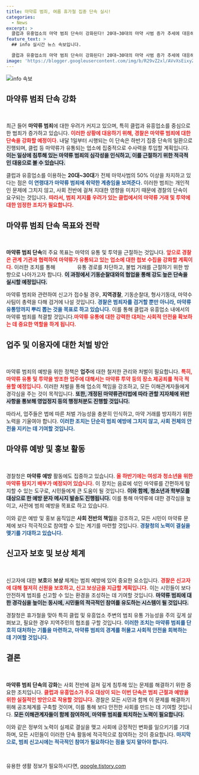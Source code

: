 ```yaml
---
title: 마약류 범죄, 여름 휴가철 집중 단속 실시!
categories:
  - News
excerpt: >
  클럽과 유흥업소의 마약 범죄 단속이 강화된다! 20대~30대의 마약 사범 증가 추세에 대응해, 경찰은 기동순찰과 첩보 수집을 강화하고, 업주에 대한 법적 조치를 예고했다. 안전한 여름휴가를 위한 긴급 행동에 주목하세요!
feature_text: >
  ## info 실시간 뉴스 속보입니다.

  클럽과 유흥업소의 마약 범죄 단속이 강화된다! 20대~30대의 마약 사범 증가 추세에 대응해, 경찰은 기동순찰과 첩보 수집을 강화하고, 업주에 대한 법적 조치를 예고했다. 안전한 여름휴가를 위한 긴급 행동에 주목하세요!
image: 'https://blogger.googleusercontent.com/img/b/R29vZ2xl/AVvXsEixyZcFfHzMRdzZMjFBmAUKJYCLCGyLL1o632UiGVXcaFdKo_bkvkuCioo0uUKlGfBVcT3P84aROyZIXSBEx3Aw5nCQ3pTgDom1WDC4m8eifvWiAmWEEVb4x6G_l8C0QH225ldMjyaFvpxGEBGNO37VmDTDMHGhJPq73UglMfDca1-0aw/s1600/blogspot.png'
---
```


<p><img src="https://blogger.googleusercontent.com/img/b/R29vZ2xl/AVvXsEixyZcFfHzMRdzZMjFBmAUKJYCLCGyLL1o632UiGVXcaFdKo_bkvkuCioo0uUKlGfBVcT3P84aROyZIXSBEx3Aw5nCQ3pTgDom1WDC4m8eifvWiAmWEEVb4x6G_l8C0QH225ldMjyaFvpxGEBGNO37VmDTDMHGhJPq73UglMfDca1-0aw/s1600/blogspot.png" alt="info 속보" /></p>

<h2 data-ke-size="size26">마약류 범죄 단속 강화</h2>

<p data-ke-size="size16">&nbsp;</p>

<p data-ke-size="size16">최근 들어 <b>마약류 범죄</b>에 대한 우려가 커지고 있으며, 특히 클럽과 유흥업소를 중심으로 한 범죄가 증가하고 있습니다. <b><span style="color: #ee2323;">이러한 상황에 대응하기 위해, 경찰은 마약류 범죄에 대한 단속을 강화할 예정이다.</span></b> 내달 1일부터 시행되는 이 단속은 하반기 집중 단속의 일환으로 진행되며, 클럽 등 마약류가 유통되는 업소에 집중적으로 수사력을 투입할 계획입니다. <b><span style="background-color: #21538527;">이는 일상에 침투해 있는 마약류 범죄의 심각성을 인식하고, 이를 근절하기 위한 적극적인 대응으로 볼 수 있습니다.</span></b></p>

<p data-ke-size="size16">클럽과 유흥업소를 이용하는 <b>20대~30대</b>가 전체 마약사범의 50% 이상을 차지하고 있다는 점은 <b><span style="color: #1a5490;">이 연령대가 마약류 범죄에 취약한 계층임을 보여준다.</span></b> 이러한 범죄는 개인적인 문제에 그치지 않고, 사회 전반에 걸쳐 지대한 영향을 미치기 때문에 경찰의 단속이 요구되는 것입니다. <b><span style="color: #ee2323;">따라서, 범죄 저지를 우려가 있는 클럽에서의 마약류 거래 및 투약에 대한 엄정한 조치가 필요합니다.</span></b></p>

<h2 data-ke-size="size26">마약류 범죄 단속 목표와 전략</h2>

<p data-ke-size="size16">&nbsp;</p>

<p data-ke-size="size16"><b>마약류 범죄 단속</b>의 주요 목표는 마약의 유통 및 투약을 근절하는 것입니다. <b><span style="color: #ee2323;">앞으로 경찰은 관계 기관과 협력하여 마약류가 유통되고 있는 업소에 대한 첩보 수집을 강화할 계획이다.</span></b> 이러한 조치를 통해 ⠀⠀⠀⠀⠀ 유통 경로를 차단하고, 불법 거래를 근절하기 위한 방향으로 나아가고자 합니다. <b><span style="background-color: #21538527;">이 과정에서 기동순찰대와의 협업을 통해 강도 높은 단속을 실시할 예정입니다.</span></b></p>

<p data-ke-size="size16">마약류 범죄와 관련하여 신고가 접수될 경우, <b>지역경찰</b>, 기동순찰대, 형사기동대, 마약수사팀이 총력을 다해 검거에 나설 것입니다. <b><span style="color: #1a5490;">경찰은 범죄자를 검거할 뿐만 아니라, 마약류 유통망까지 뿌리 뽑는 것을 목표로 하고 있습니다.</span></b> 이를 통해 클럽과 유흥업소 내에서의 마약류 범죄를 척결할 것입니다.<b><span style="color: #ee2323;">마약류 유통에 대한 강력한 대처는 사회적 안전을 확보하는 데 중요한 역할을 하게 됩니다.</span></b></p>

<h2 data-ke-size="size26">업주 및 이용자에 대한 처벌 방안</h2>

<p data-ke-size="size16">&nbsp;</p>

<p data-ke-size="size16">마약류 범죄의 예방을 위한 정책은 <b>업주</b>에 대한 철저한 관리와 처벌이 필요합니다. <b><span style="color: #ee2323;">특히, 마약류 유통 및 투약을 방조한 업주에 대해서는 마약류 투약 등의 장소 제공죄를 적극 적용할 예정입니다.</span></b> 이러한 처벌을 통해 업소의 책임을 강조하고, 모든 이해관계자들에게 경각심을 주는 것이 목적입니다. <b><span style="background-color: #21538527;">또한, 개정된 마약류관리법에 따라 관할 지자체에 위반 사항을 통보해 영업정지 등의 행정처분도 진행할 것입니다.</span></b></p>

<p data-ke-size="size16">따라서, 업주들은 법에 따른 처벌 가능성을 충분히 인식하고, 마약 거래를 방지하기 위한 노력을 기울여야 합니다. <b><span style="color: #1a5490;">이러한 조치는 단순히 범죄 예방에 그치지 않고, 사회 전체의 안전을 지키는 데 기여할 것입니다.</span></b></p>

<h2 data-ke-size="size26">마약류 예방 및 홍보 활동</h2>

<p data-ke-size="size16">&nbsp;</p>

<p data-ke-size="size16">경찰청은 <b>마약류 예방</b> 활동에도 집중하고 있습니다. <b><span style="color: #ee2323;">올 하반기에는 여성과 청소년을 위한 마약류 탐지기 배부가 예정되어 있습니다.</span></b> 이 장치는 음료에 섞인 마약류를 간편하게 탐지할 수 있는 도구로, 시민들에게 큰 도움이 될 것입니다. <b><span style="background-color: #21538527;">이와 함께, 청소년과 학부모를 대상으로 한 예방 문자 메시지 발송도 진행됩니다.</span></b> 이를 통해 마약류에 대한 경각심을 높이고, 사전에 범죄 예방을 목표로 하고 있습니다.</p>

<p data-ke-size="size16">이와 같은 예방 및 홍보 움직임은 <b>사회 전반의 책임</b>을 강조하고, 모든 시민이 마약류 문제에 보다 적극적으로 참여할 수 있는 계기를 마련할 것입니다. <b><span style="color: #1a5490;">경찰청의 노력이 결실을 맺기를 기대하고 있습니다.</span></b></p>

<h2 data-ke-size="size26">신고자 보호 및 보상 체계</h2>

<p data-ke-size="size16">&nbsp;</p>

<p data-ke-size="size16">신고자에 대한 <b>보호</b>와 <b>보상</b> 체계는 범죄 예방에 있어 중요한 요소입니다. <b><span style="color: #ee2323;">경찰은 신고자에 대해 철저히 신원을 보호하고, 신고 보상금을 지급할 계획입니다.</span></b> 이는 시민들이 보다 안전하게 범죄를 신고할 수 있는 환경을 조성하는 데 기여할 것입니다. <b><span style="background-color: #21538527;">마약류 범죄에 대한 경각심을 높이는 동시에, 시민들의 적극적인 참여를 유도하는 시스템이 될 것입니다.</span></b></p>

<p data-ke-size="size16">경찰청은 휴가철을 맞아 특히 클럽 및 유흥업소 주변의 범죄 유통 가능성을 주의 깊게 살펴보고, 필요한 경우 지역주민의 협조를 구할 것입니다. <b><span style="color: #1a5490;">이러한 조치는 마약류 범죄를 단호히 대처하는 기틀을 마련하고, 마약류 범죄의 경계를 허물고 사회적 안전을 회복하는 데 기여할 것입니다.</span></b></p>

<h2 data-ke-size="size26">결론</h2>

<p data-ke-size="size16">&nbsp;</p>

<p data-ke-size="size16"><b>마약류 범죄 단속의 강화</b>는 사회 전반에 걸쳐 깊게 침투해 있는 문제를 해결하기 위한 중요한 조치입니다. <b><span style="color: #ee2323;">클럽과 유흥업소가 주요 대상이 되는 이번 단속은 범죄 근절과 예방을 위한 실질적인 방안으로 작용할 것입니다.</span></b> 경찰은 모든 시민과 함께 이 문제를 해결하기 위해 공조체계를 구축할 것이며, 이를 통해 보다 안전한 사회를 만드는 데 기여할 것입니다. <b><span style="background-color: #21538527;">모든 이해관계자들이 함께 참여하여, 마약류 범죄를 퇴치하는 노력이 필요합니다.</span></b></p>

<p data-ke-size="size16">이와 같은 정부의 노력이 실제로 결실을 맺고 사회에 긍정적인 변화를 일으키기를 기대하며, 모든 시민들이 이러한 단속 활동에 적극적으로 참여하는 것이 중요합니다. <b><span style="color: #1a5490;">마지막으로, 범죄 신고시에는 적극적인 참여가 필요하다는 점을 잊지 말아야 합니다.</span></b></p>

<p data-ke-size="size16">&nbsp;</p>
유용한 생활 정보가 필요하시다면, <a href="https://qoogle.tistory.com" rel="dofollow">qoogle.tistory.com</a>


